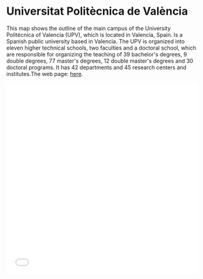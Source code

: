 # Universitat Politècnica de València

This map shows the outline of the main campus of the University Politécnica of Valencia (UPV), which is located in Valencia, Spain. Is a Spanish public university based in Valencia. The UPV is organized into eleven higher technical schools, two faculties and a doctoral school, which are responsible for organizing the teaching of 39 bachelor's degrees, 9 double degrees, 77 master's degrees, 12 double master's degrees and 30 doctoral programs. It has 42 departments and 45 research centers and institutes.The web page: [here](https://www.upv.es/index-en.html).

<embed type="text/html" src="img/upv.html" width="500" height="500">

